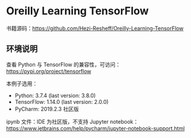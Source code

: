# Oreilly Learning TensorFlow

书籍源码：https://github.com/Hezi-Resheff/Oreilly-Learning-TensorFlow

## 环境说明

查看 Python 与 TensorFlow 的兼容性，可访问：https://pypi.org/project/tensorflow

本例子选用：
* Python: 3.7.4 (last version: 3.8.0)
* TensorFlow: 1.14.0 (last version: 2.0.0)
* PyCharm: 2019.2.3 社区版

ipynb 文件：IDE 为社区版，不支持 Jupyter notebook：https://www.jetbrains.com/help/pycharm/jupyter-notebook-support.html
